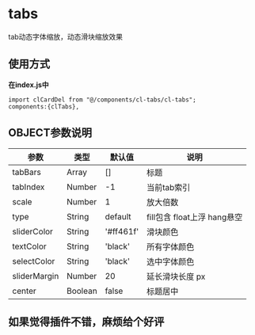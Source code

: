 # tabs

tab动态字体缩放，动态滑块缩放效果

## 使用方式

**在index.js中**  

~~~
import clCardDel from "@/components/cl-tabs/cl-tabs";
components:{clTabs},
~~~

## OBJECT参数说明

| 参数 | 类型 | 默认值 | 说明 |
| --- | --- | --- | --- |
| tabBars | Array | [] | 标题 |
| tabIndex | Number | -1 | 当前tab索引 |
| scale | Number | 1 | 放大倍数 |
| type | String | default | fill包含 float上浮 hang悬空 |
| sliderColor | String | '#ff461f' | 滑块颜色 |
| textColor | String | 'black' | 所有字体颜色 |
| selectColor | String | 'black' | 选中字体颜色 |
| sliderMargin | Number | 20 | 延长滑块长度 px |
| center | Boolean | false | 标题居中 |

## 如果觉得插件不错，麻烦给个好评
